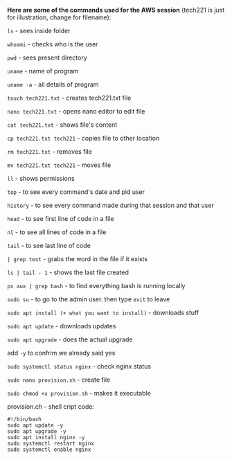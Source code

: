 **Here are some of the commands used for the AWS session** (tech221 is just for illustration, change for filename):

`ls` - sees inside folder

`whoami` - checks who is the user

`pwd` - sees present directory

`uname` - name of program

`uname -a` - all details of program

`touch tech221.txt` - creates tech221.txt file

`nano tech221.txt` - opens nano editor to edit file

`cat tech221.txt` - shows file's content

`cp tech221.txt tech221` - copies file to other location

`rm tech221.txt` - removes file

`mv tech221.txt tech221` - moves file

`ll` - shows permissions

`top` - to see every command's date and pid user

`history` - to see every command made during that session and that user

`head` - to see first line of code in a file

`nl` - to see all lines of code in a file

`tail` - to see last line of code

`| grep test` - grabs the word in the file if it exists

`ls | tail - 1` - shows the last file created

`ps aux | grep bash` - to find everything bash is running locally

`sudo su` - to go to the admin user. then type `exit` to leave

`sudo apt install (+ what you want to install)` - downloads stuff

`sudo apt update` - downloads updates

`sudo apt upgrade` - does the actual upgrade

add `-y` to confrim we already said yes

`sudo systemctl status nginx` - check nginx status

`sudo nano provision.sh` - create file

`sudo chmod +x provision.sh` - makes it executable

provision.ch - shell cript code:

````
#!/bin/bash
sudo apt update -y
sudo apt upgrade -y
sudo apt install nginx -y
sudo systemctl restart nginx
sudo systemctl enable nginx
````
